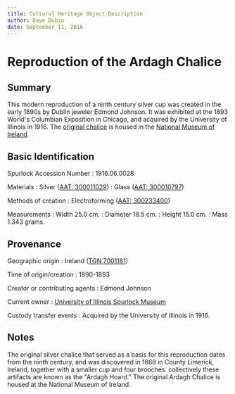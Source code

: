 ```yaml
---
title: Cultural Heritage Object Description
author: Dave Dubin
date: September 11, 2016
---
```


# Reproduction of the Ardagh Chalice

## Summary

This modern reproduction of a ninth century silver cup was created in
the early 1890s by Dublin jeweler Edmond Johnson. It was exhibited at
the 1893 World's Columbian Exposition in Chicago, and acquired by the
University of Illinois in 1916. The [original
chalice](https://en.wikipedia.org/wiki/Ardagh_Hoard#The_chalice) is
housed in the [National Museum of
Ireland](http://www.museum.ie/Archaeology/Visit-the-Museum/Things-to-See-Do/The-Ardagh-Chalice-(1)).

## Basic Identification

Spurlock Accession Number
:   1916.06.0028

Materials
: Silver ([AAT: 300011029](http://www.getty.edu/vow/AATFullDisplay?find=Silver&logic=AND&note=&page=1&subjectid=300011029))
: Glass  ([AAT: 300010797](http://www.getty.edu/vow/AATFullDisplay?find=Glass&logic=AND&note=&page=1&subjectid=300010797))

Methods of creation
: Electroforming ([AAT: 300233400](http://www.getty.edu/vow/AATFullDisplay?find=electroforming&logic=AND&note=&english=N&prev_page=1&subjectid=300233400))

Measurements
: Width 25.0 cm.
: Diameter 18.5 cm.
: Height 15.0 cm.
: Mass 1.343 grams.

## Provenance

Geographic origin
:   Ireland ([TGN:7001181](http://vocab.getty.edu/tgn/7001181))

Time of origin/creation
: 1890-1893

Creator or contributing agents
: Edmond Johnson

Current owner
: [University of Illinois Spurlock Museum](http://www.spurlock.illinois.edu/)

Custody transfer events
: Acquired by the University of Illinois in 1916.

## Notes

The original silver chalice that served as a basis for this
reproduction dates from the ninth century, and was discovered in 1868
in County Limerick, Ireland, together with a smaller cup and four
brooches. collectively these artifacts are known as the "Ardagh Hoard."
The original Ardagh Chalice is housed at the National Museum of Ireland.



